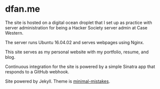 # dfan.me
The site is hosted on a digital ocean droplet that I set up as practice with server administration for being a Hacker Society server admin at Case Western.

The server runs Ubuntu 16.04.02 and serves webpages using Nginx.

This site serves as my personal website with my portfolio, resume, and blog.

Continuous integration for the site is powered by a simple Sinatra app that responds to a GitHub webhook.

Site powered by Jekyll. Theme is [minimal-mistakes](https://mmistakes.github.io/minimal-mistakes/).
